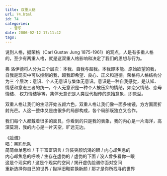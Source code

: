 ```yaml
---
title: 双重人格
url: 74.html
id: 74
categories:
  - 音乐
date: 2006-02-12 17:11:42
tags:
---
```


说到人格，据荣格（Carl Gustav Jung 1875-1961）的观点，人是有多重人格的，至少有两重人格，就是这双重人格影响和决定了我们的思想与行为。  
  
弗 洛伊德将人分为三个层次：本我、自我与超我。本我即本能、原始欲望的我，自我是现实中可以控制的我，超我即希望、良心、正义和道德。荣格将人格结构分为三 个层次：意识、个人无意识与集体无意识。意识是一种自我感觉，是认知、情感和意志三者的统一，个人无意识是一种个人被压抑的情结，如恋父情结、恋母情结、 权力情结等等，集体无意识是人类世代相传的原始意象，即原型。  
  
双重人格让我们的生活开始五颜六色，双重人格让我们像一面多棱镜，方方面面折射光芒。人这一整体又是由很多的局部构成，各个局部既独立又合作。  
  
我们每个人都戴着很多的面具，你看到的只是我的表象，我的内心是一片海洋，高深莫测，我的内心是一片天空，旷远无边。  
  
  
《脸谱》  
唱：黑豹乐队  
简简单单思维 / 丰丰富富语言 / 洋装笑颜饥渴的眼 / 内心却焦急的  
内心却焦急的呼唤 / 生存在虚伪的 / 虚伪的下面 / 没人曾多看你一眼  
这是个现实的 / 这是个现实的空间 / 揭开虚伪脸谱你面对空间  
重新选择你自己的世界 / 抛掉旧鞋崭换新颜 / 那才是你所找寻的世界